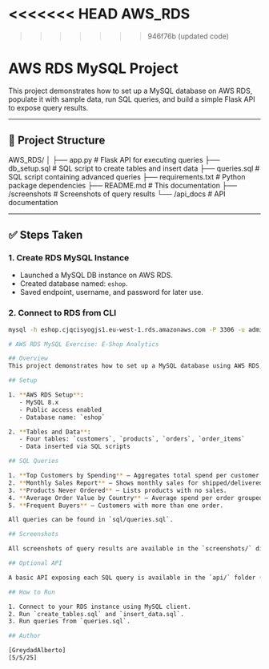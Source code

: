 <<<<<<< HEAD
AWS_RDS
=======
>>>>>>> 946f76b (updated code)

# AWS RDS MySQL Project

This project demonstrates how to set up a MySQL database on AWS RDS, populate it with sample data, run SQL queries, and build a simple Flask API to expose query results.

---

## 📁 Project Structure
AWS_RDS/
│
├── app.py # Flask API for executing queries
├── db_setup.sql # SQL script to create tables and insert data
├── queries.sql # SQL script containing advanced queries
├── requirements.txt # Python package dependencies
├── README.md # This documentation
├── /screenshots # Screenshots of query results
└── /api_docs # API documentation


---

## ✅ Steps Taken

### 1. **Create RDS MySQL Instance**
- Launched a MySQL DB instance on AWS RDS.
- Created database named: `eshop`.
- Saved endpoint, username, and password for later use.

### 2. **Connect to RDS from CLI**
```bash
mysql -h eshop.cjqcisyogjs1.eu-west-1.rds.amazonaws.com -P 3306 -u admin -p

# AWS RDS MySQL Exercise: E-Shop Analytics

## Overview
This project demonstrates how to set up a MySQL database using AWS RDS, populate it with e-commerce data, and run analytical SQL queries.

## Setup

1. **AWS RDS Setup**:
   - MySQL 8.x
   - Public access enabled
   - Database name: `eshop`

2. **Tables and Data**:
   - Four tables: `customers`, `products`, `orders`, `order_items`
   - Data inserted via SQL scripts

## SQL Queries

1. **Top Customers by Spending** – Aggregates total spend per customer.
2. **Monthly Sales Report** – Shows monthly sales for shipped/delivered orders.
3. **Products Never Ordered** – Lists products with no sales.
4. **Average Order Value by Country** – Average spend per order grouped by country.
5. **Frequent Buyers** – Customers with more than one order.

All queries can be found in `sql/queries.sql`.

## Screenshots

All screenshots of query results are available in the `screenshots/` directory.

## Optional API

A basic API exposing each SQL query is available in the `api/` folder (optional). See `api-docs/endpoints.md` for documentation.

## How to Run

1. Connect to your RDS instance using MySQL client.
2. Run `create_tables.sql` and `insert_data.sql`.
3. Run queries from `queries.sql`.

## Author

[GreydadAlberto]  
[5/5/25]

